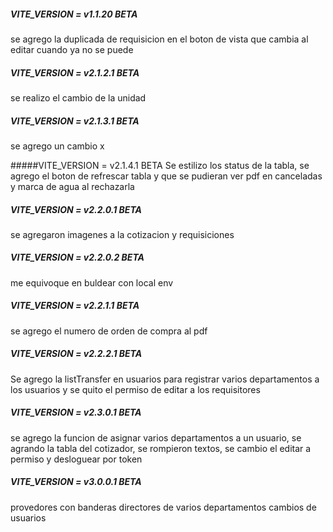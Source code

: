 ##### VITE_VERSION = v1.1.20 BETA

se agrego la duplicada de requisicion en el boton de vista que cambia al editar cuando ya no se puede

##### VITE_VERSION = v2.1.2.1 BETA

se realizo el cambio de la unidad

##### VITE_VERSION = v2.1.3.1 BETA

se agrego un cambio x

#####VITE_VERSION = v2.1.4.1 BETA
Se estilizo los status de la tabla, se agrego el boton de refrescar tabla y que se pudieran ver pdf en canceladas y marca de agua al rechazarla

##### VITE_VERSION = v2.2.0.1 BETA
se agregaron imagenes a la cotizacion y requisiciones

##### VITE_VERSION = v2.2.0.2 BETA
me equivoque en buldear con local env

##### VITE_VERSION = v2.2.1.1 BETA
se agrego el numero de orden de compra al pdf

##### VITE_VERSION = v2.2.2.1 BETA
Se agrego la listTransfer en usuarios para registrar varios departamentos a los usuarios y se quito el permiso de editar a los requisitores

##### VITE_VERSION = v2.3.0.1 BETA
se agrego la funcion de asignar varios departamentos a un usuario, se agrando la tabla del cotizador, se rompieron textos, se cambio el editar a permiso y desloguear por token

##### VITE_VERSION = v3.0.0.1 BETA
provedores con banderas directores de varios departamentos cambios de usuarios
